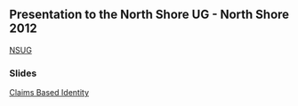 ## Presentation to the North Shore UG - North Shore 2012

[NSUG](http://northshore.netusergroup.org.nz/Meeting/Meetup/?id=M20120830)

### Slides 

[Claims Based Identity](https://rbrayb.github.io/Presentations/Claims-Based-Identity/Introducing-Claims-Based-Identity.pptx)





